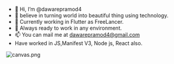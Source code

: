 - 👋 Hi, I’m @dawarepramod4
- 👀 believe in turning world into beautiful thing using technology.
- 🌱 Currently working in Flutter as FreeLancer.
- 💞️ Always ready to work in any environment.
- 📫 You can mail me at dawarepramod4@gmail.com
- Have worked in JS,Manifest V3, Node js, React also.



![canvas.png](https://github.com/dawarepramod4/dawarepramod4/assets/91264300/1079bcb6-f795-4f79-9642-8bb8e0b97e07)

<!---[RESUME_AUG-2.pdf](https://github.com/dawarepramod4/dawarepramod4/files/12542373/RESUME_AUG-2.pdf)

dawarepramod4/dawarepramod4 is a ✨ special ✨ repository because its `README.md` (this file) appears on your GitHub profile.
You can click the Preview link to take a look at your changes.
--->
